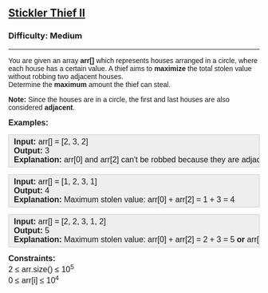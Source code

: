 <h2><a href="https://www.geeksforgeeks.org/problems/house-robber-ii/1">Stickler Thief II</a></h2><h3>Difficulty: Medium</h3><hr><div class="problems_problem_content__Xm_eO"><p><span style="font-family: arial, helvetica, sans-serif;">You are given an array <strong>arr[]</strong> which represents houses arranged in a circle, where each house has a certain value. A thief aims to <strong>maximize</strong> the total stolen value without robbing two adjacent houses.<br></span><span style="font-family: arial, helvetica, sans-serif;">Determine the <strong>maximum </strong>amount the thief can steal.</span></p>
<p><span style="font-family: arial, helvetica, sans-serif;"><strong>Note:</strong>&nbsp;</span><span style="font-family: arial, helvetica, sans-serif;">Since the houses are in a circle, the first and last houses are also considered&nbsp;</span><strong style="font-family: arial, helvetica, sans-serif;">adjacent</strong><span style="font-family: arial, helvetica, sans-serif;">.</span></p>
<p><span style="font-size: 12pt; font-family: arial, helvetica, sans-serif;"><strong>Examples:</strong></span></p>
<pre style="background: #eeeeee; border: 1px solid #cccccc; padding: 5px 10px;"><span style="font-size: 12pt; font-family: arial, helvetica, sans-serif;"><strong>Input: </strong>arr[] = [2, 3, 2]
<strong>Output:</strong> 3
<strong>Explanation:</strong> arr[0] and arr[2] can't be robbed because they are adjacent houses. Thus, 3 is the maximum value thief can rob.</span></pre>
<pre style="background: #eeeeee; border: 1px solid #cccccc; padding: 5px 10px;"><span style="font-size: 12pt; font-family: arial, helvetica, sans-serif;"><strong>Input:</strong> arr[] = [1, 2, 3, 1]
<strong>Output:</strong> 4
<strong>Explanation:</strong> Maximum stolen value: arr[0] + arr[2] = 1 + 3 = 4</span></pre>
<pre style="background: #eeeeee; border: 1px solid #cccccc; padding: 5px 10px;"><span style="font-size: 12pt; font-family: arial, helvetica, sans-serif;"><strong>Input:</strong> arr[] = [2, 2, 3, 1, 2]
<strong>Output:</strong> 5
<strong>Explanation:</strong> Maximum stolen value: arr[0] + arr[2] = 2 + 3 = 5 <strong>or </strong>arr[2] + arr[4] = 3 + 2 = 5</span></pre>
<p><span style="font-size: 12pt; font-family: arial, helvetica, sans-serif;"><strong>Constraints:<br></strong>2 ≤ arr.size() ≤ 10<sup>5</sup><br>0 ≤ arr[i] ≤ 10<sup>4</sup><sup><br></sup></span></p></div>